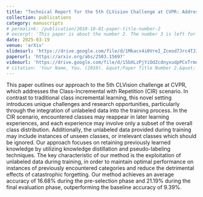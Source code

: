 ```yaml
---
title: "Technical Report for the 5th CLVision Challenge at CVPR: Addressing the Class-Incremental with Repetition using Unlabeled Data - 4th Place Solution"
collection: publications
category: manuscripts
# permalink: /publication/2010-10-01-paper-title-number-2
# excerpt: 'This paper is about the number 2. The number 3 is left for future work.'
date: 2025-03-19
venue: 'arXiv'
slidesurl: 'https://drive.google.com/file/d/1Mkacx4i0VreI_Zceod7Jrc4TJJ08VG87/view?usp=sharing'
paperurl: 'https://arxiv.org/abs/2503.15697'
videourl: 'https://drive.google.com/file/d/15bXLzPjYiOdZcdnyxudpPCxTrmuyIVdQ/view?usp=sharing'
# citation: 'Your Name, You. (2010). &quot;Paper Title Number 2.&quot; <i>Journal 1</i>. 1(2).'
---
```


This paper outlines our approach to the 5th CLVision challenge at CVPR, which addresses the Class-Incremental with Repetition (CIR) scenario. In contrast to traditional class incremental learning, this novel setting introduces unique challenges and research opportunities, particularly through the integration of unlabeled data into the training process. In the CIR scenario, encountered classes may reappear in later learning experiences, and each experience may involve only a subset of the overall class distribution. Additionally, the unlabeled data provided during training may include instances of unseen classes, or irrelevant classes which should be ignored. Our approach focuses on retaining previously learned knowledge by utilizing knowledge distillation and pseudo-labeling techniques. The key characteristic of our method is the exploitation of unlabeled data during training, in order to maintain optimal performance on instances of previously encountered categories and reduce the detrimental effects of catastrophic forgetting. Our method achieves an average accuracy of 16.68% during the pre-selection phase and 21.19% during the final evaluation phase, outperforming the baseline accuracy of 9.39%.
